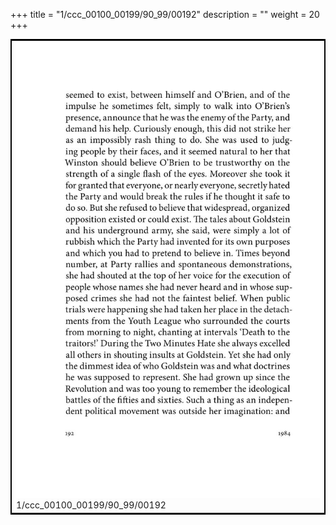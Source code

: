 +++
title = "1/ccc_00100_00199/90_99/00192"
description = ""
weight = 20
+++

<table style="border:2px solid black;max-width:800px;max-height:800px;" 
><tr><td>
<img class="center-fit-jpg"
src="/jpg_/out_jpg_1984__192.jpg">
1/ccc_00100_00199/90_99/00192
</img></td></tr></table>
